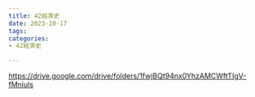 ```yaml
---
title: 42經濟史
date: 2023-10-17
tags: 
categories:
- 42經濟史

---
```

https://drive.google.com/drive/folders/1fwjBQt94nx0YhzAMCWftTIgV-fMniuls
